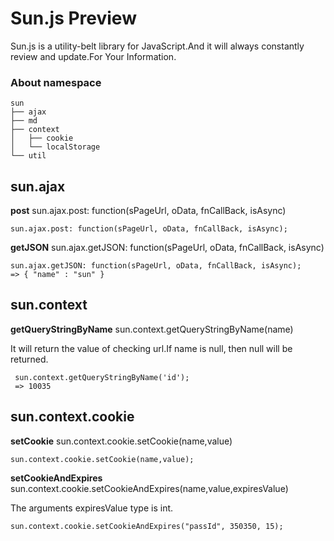 Sun.js Preview
==============

Sun.js is a utility-belt library for JavaScript.And it will always constantly review and update.For Your Information.

### About namespace

```
sun
├── ajax
├── md
├── context
│   ├── cookie
│   └── localStorage
└── util
```

sun.ajax
--------

**post**    sun.ajax.post: function(sPageUrl, oData, fnCallBack, isAsync)

```
sun.ajax.post: function(sPageUrl, oData, fnCallBack, isAsync);
```

**getJSON** sun.ajax.getJSON: function(sPageUrl, oData, fnCallBack, isAsync)

```
sun.ajax.getJSON: function(sPageUrl, oData, fnCallBack, isAsync);
=> { "name" : "sun" }
```

sun.context
-----------

**getQueryStringByName** sun.context.getQueryStringByName(name)

It will return the value of checking url.If name is null, then null will be returned.

```
 sun.context.getQueryStringByName('id');
 => 10035
```

sun.context.cookie
------------------

**setCookie** sun.context.cookie.setCookie(name,value)

```
sun.context.cookie.setCookie(name,value);
```

**setCookieAndExpires**  sun.context.cookie.setCookieAndExpires(name,value,expiresValue)

The arguments expiresValue type is int.

```
sun.context.cookie.setCookieAndExpires("passId", 350350, 15);
```